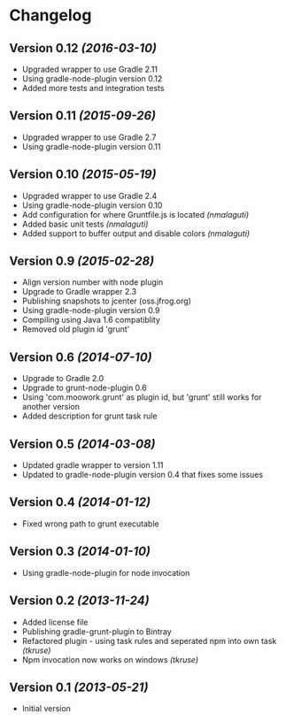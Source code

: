 Changelog
=========

Version 0.12 *(2016-03-10)*
---------------------------

* Upgraded wrapper to use Gradle 2.11
* Using gradle-node-plugin version 0.12
* Added more tests and integration tests

Version 0.11 *(2015-09-26)*
---------------------------

* Upgraded wrapper to use Gradle 2.7
* Using gradle-node-plugin version 0.11

Version 0.10 *(2015-05-19)*
---------------------------

* Upgraded wrapper to use Gradle 2.4
* Using gradle-node-plugin version 0.10
* Add configuration for where Gruntfile.js is located _(nmalaguti)_
* Added basic unit tests _(nmalaguti)_
* Added support to buffer output and disable colors _(nmalaguti)_

Version 0.9 *(2015-02-28)*
--------------------------

* Align version number with node plugin
* Upgrade to Gradle wrapper 2.3
* Publishing snapshots to jcenter (oss.jfrog.org)
* Using gradle-node-plugin version 0.9
* Compiling using Java 1.6 compatiblity
* Removed old plugin id 'grunt'

Version 0.6 *(2014-07-10)*
--------------------------

* Upgrade to Gradle 2.0
* Upgrade to grunt-node-plugin 0.6
* Using 'com.moowork.grunt' as plugin id, but 'grunt' still works for another version
* Added description for grunt task rule

Version 0.5 *(2014-03-08)*
--------------------------

* Updated gradle wrapper to version 1.11
* Updated to gradle-node-plugin version 0.4 that fixes some issues

Version 0.4 *(2014-01-12)*
--------------------------

* Fixed wrong path to grunt executable

Version 0.3 *(2014-01-10)*
--------------------------

* Using gradle-node-plugin for node invocation

Version 0.2 *(2013-11-24)*
--------------------------

* Added license file
* Publishing gradle-grunt-plugin to Bintray
* Refactored plugin - using task rules and seperated npm into own task _(tkruse)_
* Npm invocation now works on windows _(tkruse)_

Version 0.1 *(2013-05-21)*
--------------------------

* Initial version
